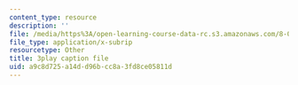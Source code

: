 ```yaml
---
content_type: resource
description: ''
file: /media/https%3A/open-learning-course-data-rc.s3.amazonaws.com/8-04-quantum-physics-i-spring-2016/a9c8d725a14dd96bcc8a3fd8ce05811d_z79v39lMR3k.srt
file_type: application/x-subrip
resourcetype: Other
title: 3play caption file
uid: a9c8d725-a14d-d96b-cc8a-3fd8ce05811d
---
```

